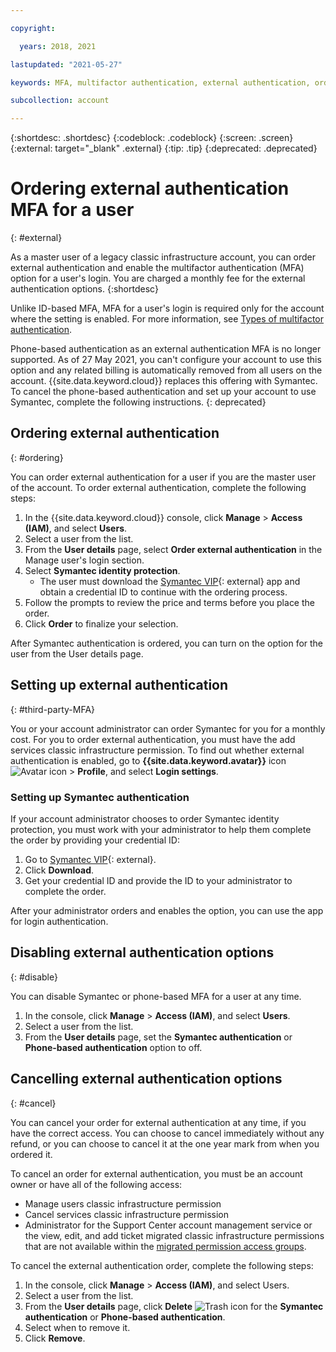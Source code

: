 ```yaml
---

copyright:

  years: 2018, 2021

lastupdated: "2021-05-27"

keywords: MFA, multifactor authentication, external authentication, order authentication, Symantec, phone-based authentication, cancel authentication order, classic infrastructure

subcollection: account

---
```


{:shortdesc: .shortdesc}
{:codeblock: .codeblock}
{:screen: .screen}
{:external: target="_blank" .external}
{:tip: .tip}
{:deprecated: .deprecated}

# Ordering external authentication MFA for a user
{: #external}

As a master user of a legacy classic infrastructure account, you can order external authentication and enable the multifactor authentication (MFA) option for a user's login. You are charged a monthly fee for the external authentication options. 
{:shortdesc}

Unlike ID-based MFA, MFA for a user's login is required only for the account where the setting is enabled. For more information, see [Types of multifactor authentication](/docs/account?topic=account-types).

Phone-based authentication as an external authentication MFA is no longer supported. As of 27 May 2021, you can't configure your account to use this option and any related billing is automatically removed from all users on the account. {{site.data.keyword.cloud}} replaces this offering with Symantec. To cancel the phone-based authentication and set up your account to use Symantec, complete the following instructions.
{: deprecated}

## Ordering external authentication
{: #ordering}

You can order external authentication for a user if you are the master user of the account. To order external authentication, complete the following steps:

1. In the {{site.data.keyword.cloud}} console, click **Manage** &gt; **Access (IAM)**, and select **Users**.
2. Select a user from the list.
3. From the **User details** page, select **Order external authentication** in the Manage user's login section.
4. Select **Symantec identity protection**.
    * The user must download the [Symantec VIP](https://vip.symantec.com/){: external} app and obtain a credential ID to continue with the ordering process.
5. Follow the prompts to review the price and terms before you place the order.
6. Click **Order** to finalize your selection.

After Symantec authentication is ordered, you can turn on the option for the user from the User details page.

## Setting up external authentication
{: #third-party-MFA}

You or your account administrator can order Symantec for you for a monthly cost. For you to order external authentication, you must have the add services classic infrastructure permission. To find out whether external authentication is enabled, go to **{{site.data.keyword.avatar}}** icon ![Avatar icon](../icons/i-avatar-icon.svg) > **Profile**, and select **Login settings**. 

### Setting up Symantec authentication

If your account administrator chooses to order Symantec identity protection, you must work with your administrator to help them complete the order by providing your credential ID:

1. Go to [Symantec VIP](https://vip.symantec.com/){: external}.
2. Click **Download**.
3. Get your credential ID and provide the ID to your administrator to complete the order.

After your administrator orders and enables the option, you can use the app for login authentication.

## Disabling external authentication options
{: #disable}

You can disable Symantec or phone-based MFA for a user at any time.

1. In the console, click **Manage** &gt; **Access (IAM)**, and select **Users**.
2. Select a user from the list.
3. From the **User details** page, set the **Symantec authentication** or **Phone-based authentication** option to off.

## Cancelling external authentication options
{: #cancel}

You can cancel your order for external authentication at any time, if you have the correct access. You can choose to cancel immediately without any refund, or you can choose to cancel it at the one year mark from when you ordered it.

To cancel an order for external authentication, you must be an account owner or have all of the following access:

* Manage users classic infrastructure permission
* Cancel services classic infrastructure permission
* Administrator for the Support Center account management service or the view, edit, and add ticket migrated classic infrastructure permissions that are not available within the [migrated permission access groups](/docs/account?topic=account-migrated_permissions).

To cancel the external authentication order, complete the following steps:

1. In the console, click **Manage** &gt; **Access (IAM)**, and select Users.
2. Select a user from the list.
3. From the **User details** page, click **Delete** ![Trash icon](../icons/icon_trash.svg) for the **Symantec authentication** or **Phone-based authentication**.
4. Select when to remove it.
5. Click **Remove**.
